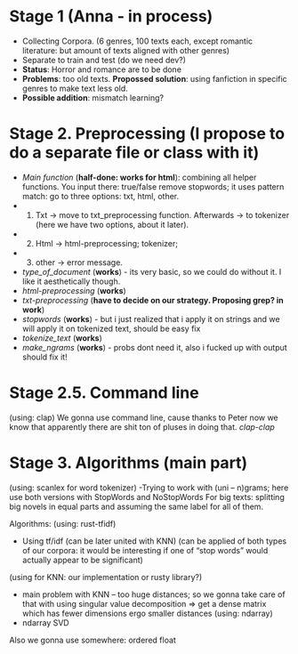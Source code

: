 # Stage 1 (Anna - in process)

  - Collecting Corpora. (6 genres, 100 texts each, except romantic literature: but amount of texts aligned with other genres)
  - Separate to train and test (do we need dev?)
  - **Status**: Horror and romance are to be done
  - **Problems**: too old texts. **Propossed solution**: using fanfiction in specific genres to make text less old.
  - **Possible addition**: mismatch learning?


# Stage 2. Preprocessing (I propose to do a separate file or class with it)

  - *Main function* (**half-done: works for html**): combining all helper functions. You input there: true/false remove stopwords; it uses pattern match: go to three options: txt, html, other. 
  - 1. Txt -> move to txt_preprocessing function. Afterwards -> to tokenizer (here we have two options, about it later). 
  - 2. Html -> html-preprocessing; tokenizer;
  - 3. other -> error message.
  - *type_of_document* (**works**) - its very basic, so we could do without it. I like it aesthetically though.
  - *html-preprocessing* (**works**)
  - *txt-preprocessing* (**have to decide on our strategy. Proposing grep? in work**)
  - *stopwords* (**works**) - but i just realized that i apply it on strings and we will apply it on tokenized text, should be easy fix
  - *tokenize_text* (**works**)
  - *make_ngrams* (**works**) - probs dont need it, also i fucked up with output should fix it!

# Stage 2.5. Command line
(using: clap)
We gonna use command line, cause thanks to Peter now we know that apparently there are shit ton of pluses in doing that. *clap-clap*

# Stage 3. Algorithms (main part)
(using: scanlex for word tokenizer)
-Trying to work with (uni – n)grams; here use both versions with StopWords and NoStopWords
For big texts: splitting big novels in equal parts and assuming the same label for all of them.

Algorithms: (using: rust-tfidf)
- Using tf/idf (can be later united with KNN) (can be applied of both types of our corpora: it would be interesting if one of “stop words” would actually appear to be significant)

(using for KNN: our implementation or rusty library?)
- main problem with KNN – too huge distances; so we gonna take care of that with using singular value decomposition => get a dense matrix which has fewer dimensions ergo smaller distances
(using: ndarray)
- ndarray SVD
 
Also we gonna use somewhere: ordered float
